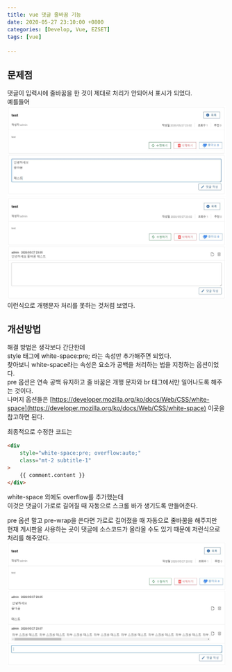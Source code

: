 ```yaml
---
title: vue 댓글 줄바꿈 기능
date: 2020-05-27 23:10:00 +0800
categories: [Develop, Vue, EZSET]
tags: [vue]

---
```


## 문제점
댓글이 입력시에 줄바꿈을 한 것이 제대로 처리가 안되어서 표시가 되었다.  
예를들어  
![2](/assets/img/postImg/0527-2.JPG)  
![3](/assets/img/postImg/0527-3.JPG)  
이런식으로 개행문자 처리를 못하는 것처럼 보였다.  



## 개선방법
해결 방법은 생각보다 간단한데  
style 태그에 white-space:pre; 라는 속성만 추가해주면 되었다.  
찾아보니 white-space라는 속성은 요소가 공백을 처리하는 법을 지정하는 옵션이었다.  
pre 옵션은 연속 공백 유지하고 줄 바꿈은 개행 문자와 br 태그에서만 일어나도록 해주는 것이다.  
나머지 옵션들은 [https://developer.mozilla.org/ko/docs/Web/CSS/white-space](https://developer.mozilla.org/ko/docs/Web/CSS/white-space) 이곳을 참고하면 된다.  


최종적으로 수정한 코드는  
```html
<div
    style="white-space:pre; overflow:auto;"
    class="mt-2 subtitle-1"
>
    {{ comment.content }}
</div>
```
white-space 외에도 overflow를 추가했는데  
이것은 댓글이 가로로 길어질 때 자동으로 스크롤 바가 생기도록 만들어준다.  

pre 옵션 말고 pre-wrap을 쓴다면 가로로 길어졌을 때 자동으로 줄바꿈을 해주지만  
현재 게시판을 사용하는 곳이 댓글에 소스코드가 올라올 수도 있기 때문에 저런식으로 처리를 해주었다.  
![3](/assets/img/postImg/0527-4.JPG)


